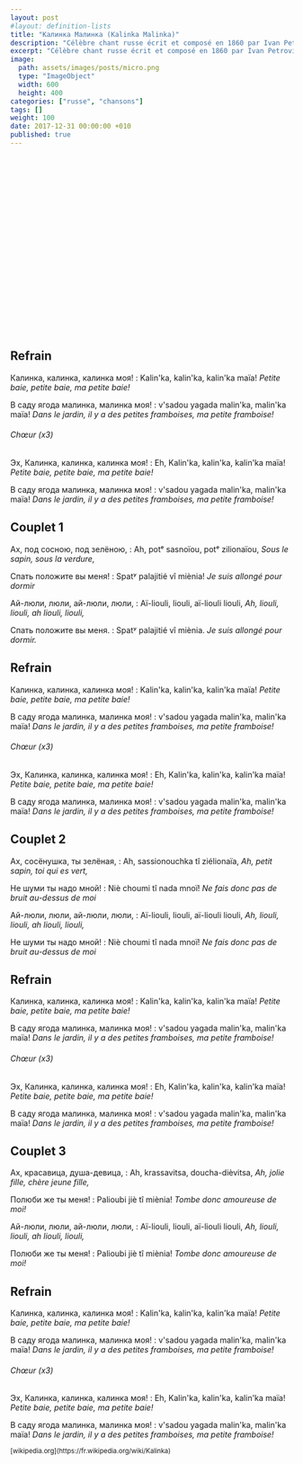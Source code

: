 ```yaml
---
layout: post
#layout: definition-lists
title: "Калинка Малинка (Kalinka Malinka)"
description: "Célèbre chant russe écrit et composé en 1860 par Ivan Petrovitch Larionov."
excerpt: "Célèbre chant russe écrit et composé en 1860 par Ivan Petrovitch Larionov."
image:
  path: assets/images/posts/micro.png
  type: "ImageObject"
  width: 600
  height: 400
categories: ["russe", "chansons"]
tags: []
weight: 100
date: 2017-12-31 00:00:00 +010
published: true
---
```


<iframe class="float-xl-right sticky-top lazyload" width="560" height="315" data-src="https://www.youtube-nocookie.com/embed/TbML094nmmQ?rel=0&amp;showinfo=0" frameborder="0" gesture="media" allow="encrypted-media" allowfullscreen></iframe>


## Refrain

Калинка, калинка, калинка моя!
: Kalin'ka, kalin'ka, kalin'ka maïa!
*Petite baie, petite baie, ma petite baie!*

В саду ягода малинка, малинка моя!
: v'sadou yagada malin'ka, malin'ka maïa!
*Dans le jardin, il y a des petites framboises, ma petite framboise!*


###### Chœur (x3)

Эх, Калинка, калинка, калинка моя!
: Eh, Kalin'ka, kalin'ka, kalin'ka maïa!
*Petite baie, petite baie, ma petite baie!*

В саду ягода малинка, малинка моя!
: v'sadou yagada malin'ka, malin'ka maïa!
*Dans le jardin, il y a des petites framboises, ma petite framboise!*


## Couplet 1

Ах, под сосною, под зелёною,
: Ah, potᵉ sasnoïou, potᵉ zilionaïou,
*Sous le sapin, sous la verdure,*

Спать положите вы меня!
: Spatʸ palajitié vî miènia!
*Je suis allongé pour dormir*

Ай-люли, люли, ай-люли, люли,
: Aï-liouli, liouli, aï-liouli liouli,
*Ah, liouli, liouli, ah liouli, liouli,*

Спать положите вы меня.
: Spatʸ palajitié vî miènia.
*Je suis allongé pour dormir.*


## Refrain

Калинка, калинка, калинка моя!
: Kalin'ka, kalin'ka, kalin'ka maïa!
*Petite baie, petite baie, ma petite baie!*

В саду ягода малинка, малинка моя!
: v'sadou yagada malin'ka, malin'ka maïa!
*Dans le jardin, il y a des petites framboises, ma petite framboise!*

###### Chœur (x3)

Эх, Калинка, калинка, калинка моя!
: Eh, Kalin'ka, kalin'ka, kalin'ka maïa!
*Petite baie, petite baie, ma petite baie!*

В саду ягода малинка, малинка моя!
: v'sadou yagada malin'ka, malin'ka maïa!
*Dans le jardin, il y a des petites framboises, ma petite framboise!*


## Couplet 2

Ах, сосёнушка, ты зелёная,
: Ah, sassionouchka tî ziélionaïa,
*Ah, petit sapin, toi qui es vert,*

Не шуми ты надо мной!
: Niè choumi tî nada mnoï!
*Ne fais donc pas de bruit au-dessus de moi*

Ай-люли, люли, ай-люли, люли,
: Aï-liouli, liouli, aï-liouli liouli,
*Ah, liouli, liouli, ah liouli, liouli,*

Не шуми ты надо мной!
: Niè choumi tî nada mnoï!
*Ne fais donc pas de bruit au-dessus de moi*


## Refrain

Калинка, калинка, калинка моя!
: Kalin'ka, kalin'ka, kalin'ka maïa!
*Petite baie, petite baie, ma petite baie!*

В саду ягода малинка, малинка моя!
: v'sadou yagada malin'ka, malin'ka maïa!
*Dans le jardin, il y a des petites framboises, ma petite framboise!*


###### Chœur (x3)

Эх, Калинка, калинка, калинка моя!
: Eh, Kalin'ka, kalin'ka, kalin'ka maïa!
*Petite baie, petite baie, ma petite baie!*

В саду ягода малинка, малинка моя!
: v'sadou yagada malin'ka, malin'ka maïa!
*Dans le jardin, il y a des petites framboises, ma petite framboise!*


## Couplet 3

Ах, красавица, душа-девица,
: Ah, krassavitsa, doucha-dièvitsa,
*Ah, jolie fille, chère jeune fille,*

Полюби же ты меня!
: Palioubi jiè tî miènia!
*Tombe donc amoureuse de moi!*

Ай-люли, люли, ай-люли, люли,
: Aï-liouli, liouli, aï-liouli liouli,
*Ah, liouli, liouli, ah liouli, liouli,*

Полюби же ты меня!
: Palioubi jiè tî miènia!
*Tombe donc amoureuse de moi!*


## Refrain

Калинка, калинка, калинка моя!
: Kalin'ka, kalin'ka, kalin'ka maïa!
*Petite baie, petite baie, ma petite baie!*

В саду ягода малинка, малинка моя!
: v'sadou yagada malin'ka, malin'ka maïa!
*Dans le jardin, il y a des petites framboises, ma petite framboise!*


###### Chœur (x3)

Эх, Калинка, калинка, калинка моя!
: Eh, Kalin'ka, kalin'ka, kalin'ka maïa!
*Petite baie, petite baie, ma petite baie!*

В саду ягода малинка, малинка моя!
: v'sadou yagada malin'ka, malin'ka maïa!
*Dans le jardin, il y a des petites framboises, ma petite framboise!*



<small class="text-muted float-right">
[wikipedia.org](https://fr.wikipedia.org/wiki/Kalinka)
</small>
